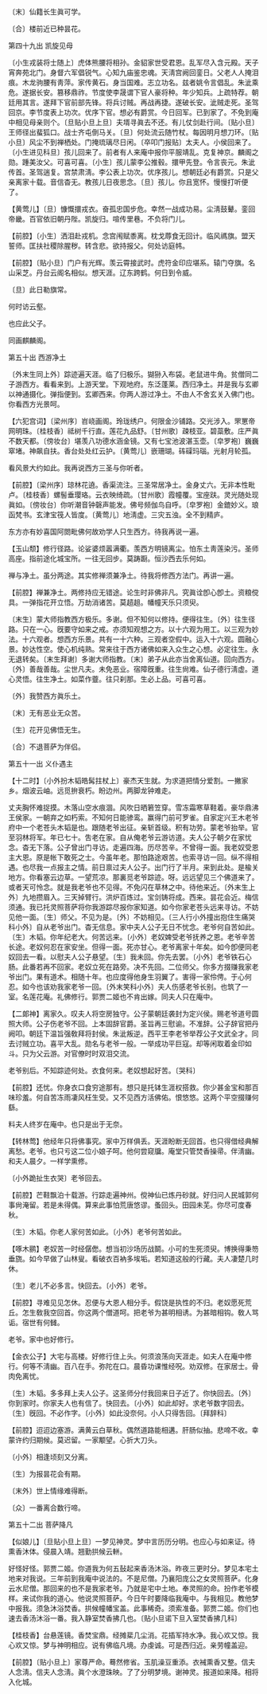 <!-- { "loadSidebar": true } -->

〔末〕仙籍长生眞可学。

〔合〕楼前近已种昙花。 

第四十九出
凯旋见母

〔小生戎装将士随上〕虎体熊腰将相孙。金貂家世受君恩。乱军尽入含元殿。天子宵奔苑北门。身督六军倡锐气。心知九庙鉴忠魂。天淸宫阙回銮日。父老人人掩泪痕。木龙驹腰有靑萍。家传黄石。身当国难。志立功名。兹者姚令言倡乱。朱泚乘危。遂据长安。篡移鼎祚。节度使李晟谓下官人豪将种。年少知兵。上疏特荐。朝廷用其言。遂拜下官前部先锋。将兵讨贼。再战再捷。遂破长安。泚贼走死。圣驾回京。李节度表上功次。优序下官。想必有爵赏。今日回军。已到家了。不免到庵中相见母亲则个。〔旦贴小旦上旦〕夫壻寻眞去不还。有儿仗剑赴行间。〔贴小旦〕王师径出蜚狐口。战士齐屯倒马关。〔旦〕何处流云随竹杖。每因明月想刀环。〔贴小旦〕风尘不到禅栖处。门掩琉璃尽日闲。〔卒叩门报贴〕太夫人。小侯回来了。〔小生进见科旦〕孩儿回来了。前者有人来庵中报你平服靖乱。克复神京。麟阁之勋。踵美汝父。可喜可喜。〔小生〕孩儿蒙李公推毂。擐甲先登。令言丧元。朱泚传首。圣驾遄复。宫禁肃淸。李公表上功次。优序孩儿。想朝廷必有爵赏。只是父亲离家十载。音信杳无。教孩儿日夜思念。〔旦〕孩儿。你且宽怀。慢慢打听便了。 

【黄莺儿】〔旦〕慷慨擐戎衣。奋孤忠国步危。幸然一战成功易。尘淸鼓鼙。銮回帝畿。百官依旧朝丹陛。凯旋归。喧传里巷。不负将门儿。

【前腔】〔小生〕洒泪赴戎机。念宫闱赋黍离。枕戈蓐食无回计。临风禡旗。盟天誓师。匡扶社稷除腥秽。转含悲。欲持报父。何处访庭帏。

【前腔】〔贴小旦〕门户有光辉。羡云霄接武时。虎符金印应堪系。辕门夺旗。名山采芝。丹台云阁名相似。想天涯。辽东跨鹤。何日到令威。

〔旦〕此日勒旗常。

何时访云壑。

也应此父子。

同画麒麟阁。 

第五十出
西游净土

〔外末生同上外〕踪迹遍天涯。临了归极乐。猢狲入布袋。老鼠进牛角。贫僧同二子游西方。看看来到。上游天堂。下观地府。东泛蓬莱。西归净土。并是我与玄卿以神通摄化。弹指便到。玄卿西来。你两人游过净土。不由人不舍玄关入佛门也。你看西方光景呵。 

【六犯宫词】〔梁州序〕岧峣画阁。玲珑绣户。何限金沙铺路。交光涉入。罘罳帝网明珠。〔桂枝香〕祗树千行直。莲花九品舒。〔甘州歌〕疎枝亚。碧蘂敷。庄严眞不数天都。〔傍妆台〕堪羡八功德水涵金镜。又有七宝池波湛玉壶。〔皁罗袍〕巍巍窣堵。神飙自扶。香台处处红云护。〔黄莺儿〕嵌珊瑚。砗磲玛瑙。光射月轮孤。

看风景大约如此。我再说西方三圣与你听者。 

【前腔】〔梁州序〕琼林花遶。香渠流注。三圣常居净土。金身丈六。无非本性毗卢。〔桂枝香〕螺髻垂璎珞。云衣映绮疏。〔甘州歌〕霞幢覆。宝座趺。灵光随处现眞如。〔傍妆台〕你听潮音钟磬声能发。佛号频伽鸟自呼。〔皁罗袍〕金鎞妙义。琅函梵书。玄津宝筏人皆度。〔黄莺儿〕地淸虚。三灾五浊。全不到精庐。

东方亦有妙喜国阿閦毗佛何故劝学人只生西方。待我再说一遍。 

【玉山颓】修行径路。论娑婆烦嚣满衢。羡西方明镜离尘。怕东土靑莲染污。圣师高座。指前途化城宝所。一往无回步。莫踌蹰。恒沙西去乐何如。

禅与净土。虽分两途。其实修禅须兼净土。待我将修西方法门。再讲一遍。 

【前腔】禅兼净土。两修持应无错途。论生时非佛非凡。究眞诠卽心卽土。资粮傥具。一弹指花开立悟。万劫消诸苦。莫趦趄。幡幢天乐只须臾。

〔末生〕蒙大师指教西方极乐。多谢。但不知何以修持。便得往生。〔外〕往生径路。只在一心。旣要守如来之戒。亦须知观想之方。以十六观为用工。以三观为妙法。十六观者。想西方乐景。共有一十六种。三观者空假中。运入十六观。圆融心景。妙达性空。使心机纯熟。常来往于西方诸佛如来入众生之心想。必定往生。永无退转矣。〔末生拜谢〕多谢大师指教。〔末〕弟子从此亦当舍离仙道。回向西方。〔外〕善哉善哉。尘世凡夫。未免恶业。宿障旣重。往生尙难。仙子德行淸虚。道心灵悟。往生净土。如菜作虀。往只刹那。生必上品。可喜可喜。 

〔外〕我赞西方眞乐土。

〔末〕无有恶业无众苦。

〔生〕花开见佛悟无生。

〔合〕不退菩萨为伴侣。 

第五十一出
义仆遇主

【十二时】〔小外扮木韬皓髯拄杖上〕豪杰天生就。为求道把情分爱割。一撇家乡。烟波云岫。远觅拚衰朽。盼边州。两脚龙钟难走。

丈夫胸怀难捉摸。木落山空水痕涸。风吹日晒箬笠穿。雪冻霜寒草鞋着。豪华鼎沸王侯家。一朝弃之如朽索。不知何日能骖鸾。赢得门前可罗雀。自家定兴王木老爷府中一个老苍头木韬是也。跟随老爷出征。亲斩首级。积有功劳。蒙老爷抬举。官至羽林将军。年已七十。吿老在家。自从俺老爷云游访道。夫人公子朝夕在家忧念。杳无下落。公子曾出门寻访。走遍四海。历尽苦辛。不曾得一面。我老奴受恩主大恩。原是帐下敢死之士。今虽年老。那怕路途艰苦。也索寻访一回。纵不得相遇。也尽我一点报主之情。前日禀过夫人公子。出门行了半月。来到此处。是楡关地方。你看塞云边草。一望荒凉。那裏觅老爷踪迹。呀。远远望见三个佛道来了。或者天可怜念。就是我老爷也不见得。不免闪在草林之中。待他来近。〔外末生上外〕九地攒眉入。三天掉臂行。洪炉百炼过。宝剑铸将成。西来。昙花会近。梅信须通。我已托灵照菩萨将你我游踪尽报你家知道。如今你家老苍头远来寻访。不妨见他一面。〔生〕师父。不见为是。〔外〕不妨相见。〔三人行小外撞出抱住生痛哭科小外〕自从老爷出门。杳无信息。家中夫人公子无日不忧念。老爷何自苦如此。〔生〕木韬。你年纪老大。何苦远来。〔小外〕老奴婢受老爷抚养之恩。老爷辛苦长途。老奴何忍在家安坐。但得一面。死亦甘心。老爷离家十年矣。如今卽便同老奴回去一看。以慰夫人公子悬望。〔生〕我未回。你先去罢。〔小外〕老爷铁石心肠。此番若再不回家。老奴立死在路旁。决不先回。二位师父。你多方掇赚我家老爷出门。果有道术。相随十年。也应度得他身生羽翼了。害得一家伶俜。于心何忍。如今也该劝我家老爷一回。〔外末笑科小外〕夫人伤感老爷长别。也筑了一室。名莲花庵。礼佛修行。郭贾二姬也不肯出嫁。同夫人只在庵中。 

【二郞神】离家久。叹夫人将空房独守。公子蒙朝廷袭封为定兴侯。赐老爷道号圆照大师。公子伤老爷不回。上本固辞官爵。圣旨再三慰谕。不准辞。公子辞官把丹阙叩。朝廷下温旨强敎拜将封侯。朱泚叛逆。西平王李老爷举荐公子文武全才。同去讨贼立功。喜平大乱。勋名与老爷一般。一举成功平巨寇。却等闲取着金印如斗。只为父云游。对官僚时时双泪交流。

老爷别后。不知踪迹何处。衣食何来。老奴想起好苦。〔哭科〕 

【前腔】还忧。你身衣口食穷途那有。想只是托钵生涯权搭救。你少甚金宝和那百味珍羞。何自苦冻雨凄风枉生受。又不见西方活佛佑。恨悠悠。这两个平空掇赚何繇。

料夫人终岁在庵中。也只是出于无奈。 

【转林莺】他经年只将佛事究。家中万样俱丢。天涯盼断无回首。也只得借经典解离愁。老爷。也只亏这二位小娘子呵。他何尝窥牖。庵堂只管焚香操帚。伴淸幽。和夫人晨夕。一样学熏修。

〔小外跪扯生衣哭〕老爷回去。 

【前腔】芒鞋飘泊十载游。行踪走遍神州。傥神仙已炼丹砂就。好归问人民城郭何事尙淹留。若是未得偶。算来此事怕荒唐悠谬。蚤回头。田园未芜。你尽可度春秋。

〔生〕木韬。你老人家何苦如此。〔小外〕老爷何苦如此。 

【啄木鹂】老奴苦一时经僝僽。想当初沙场历战鬬。小可的生死须臾。博换得秉笏垂旒。如今早做了山林叟。看破衣百衲多埃垢。若知道这般的行藏。夫人凄楚几时休。

〔生〕老儿不必多言。快回去。〔小外〕老爷。 

【前腔】寻难见见怎休。忍便与大恩人相分手。假饶是执性的不归。老奴愿死荒丘。怎生敎我空回首。你这两个僧道呵。把老爷为甚明相诱。为甚暗相钩。敎人骂诟。宿世有何雠。

老爷。家中也好修行。 

【金衣公子】大宅与高楼。好修行住上头。何须浪荡向天涯走。如夫人在庵中修行。何等不淸幽。百八在手。弥陀在口。晨昏功课惟经呪。劝双修。在家居士。骨肉免离忧。

〔生〕木韬。多多拜上夫人公子。这圣师分付我回来日子近了。你快回去。〔外〕你到家时。你家夫人也有信了。快回去。〔小外〕如此却好。求老爷数字回去。〔生〕旣回。不必作字。〔小外〕如此没奈何。小人只得吿回。〔拜辞科〕 

【前腔】迢迢边塞游。满黄云白草秋。偶然道路能相遘。肝肠似抽。悲啼不收。幸蒙许约归期候。莫迟留。一家颙望。心折大刀头。

〔小外〕相逢顷刻又分离。

〔生〕为报昙花会有期。

〔末外〕世上情缘难得断。

〔众〕一番离合数行啼。 

第五十二出
菩萨降凡

【似娘儿】〔旦贴小旦上旦〕一梦见神灵。梦中言历历分明。也应心与如来证。待熏香沐体。侵晨入靖。翘勤拱候云軿。

好怪好怪。郭贾二姬。你道我为何五鼔起来香汤沐浴。昨夜三更时分。梦见本宅土地来对我说。三年前到我庵中说法的。不是尼僧。乃襄阳庞公之女灵照菩萨。化身云水尼僧。那回来的也不是我家老爷。乃就是宅中土地。奉灵照的命。扮作老爷模样。来试你我的道心。他说灵照菩萨。今日午时要降临我庵中。与我相见。教他梦中报我。须急沐浴焚香。拱候幢幡宝盖。此事稀奇。须索准备。郭贾二姬。你们也速去香汤沐浴一番。我入静室焚香拂几也。〔贴小旦诺下旦入室焚香拂几科〕 

【桂枝香】台悬莲镜。香焚宝鼎。经摊棐几尘消。花插军持水净。我心欢又惊。我心欢又惊。梦与神明相应。说有佛临凡境。办虔诚。可是西归近。亲劳幢盖迎。

【前腔】〔贴小旦上〕家尊严命。蓦然修省。玉肌澡豆重添。衣裓熏香又整。信夫人念淸。信夫人念淸。眞个水澄珠映。了了分明梦境。谢神灵。报道如来降。相将入化城。

